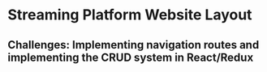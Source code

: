 # Streaming Platform Website Layout

## Challenges: Implementing navigation routes and implementing the CRUD system in React/Redux